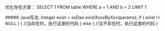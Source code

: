 优化存在方案：
SELECT 1 FROM table WHERE a = 1 AND b = 2 LIMIT 1

\##### Java写法:
Integer exist = xxDao.existXxxxByXxx(params);
if ( exist != NULL ) {
 //当存在时，执行这里的代码
} else {
 //当不存在时，执行这里的代码
}